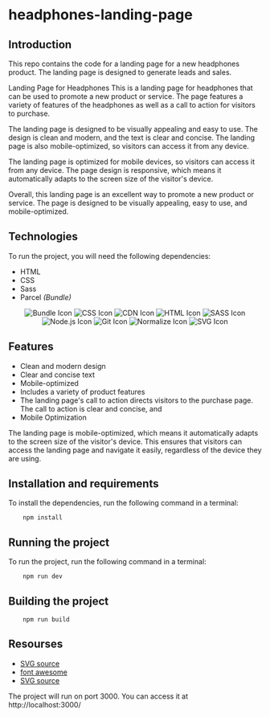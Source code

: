 # headphones-landing-page
 ## Introduction

This repo contains the code for a landing page for a new headphones product. The landing page is designed to generate leads and sales.


Landing Page for Headphones
This is a landing page for headphones that can be used to promote a new product or service. The page features a variety of features of the headphones as well as a call to action for visitors to purchase.

The landing page is designed to be visually appealing and easy to use. The design is clean and modern, and the text is clear and concise. The landing page is also mobile-optimized, so visitors can access it from any device.

The landing page is optimized for mobile devices, so visitors can access it from any device. The page design is responsive, which means it automatically adapts to the screen size of the visitor's device.

Overall, this landing page is an excellent way to promote a new product or service. The page is designed to be visually appealing, easy to use, and mobile-optimized.


## Technologies

To run the project, you will need the following dependencies:

* HTML
* CSS
* Sass
* Parcel *(Bundle)*

<!-- JavaScript Icon -->
<p align="center">
   <img src="https://img.shields.io/badge/-Bundle-4E5A65?style=for-the-badge&logo=webpack&logoColor=white" alt="Bundle Icon" />
  <img src="https://img.shields.io/badge/-CSS-1572B6?style=for-the-badge&logo=css3&logoColor=white" alt="CSS Icon" />
   <img src="https://img.shields.io/badge/CDN-brightgreen?style=for-the-badge" alt="CDN Icon" />
  <img src="https://img.shields.io/badge/-HTML-E34F26?style=for-the-badge&logo=html5&logoColor=white" alt="HTML Icon" />
  <img src="https://img.shields.io/badge/-SASS-CC6699?style=for-the-badge&logo=sass&logoColor=white" alt="SASS Icon" />
  <img src="https://img.shields.io/badge/-Node.js-339933?style=for-the-badge&logo=node.js&logoColor=white" alt="Node.js Icon" />
  <img src="https://img.shields.io/badge/-Git-F05032?style=for-the-badge&logo=git&logoColor=white" alt="Git Icon" />
  <img src="https://img.shields.io/badge/-Normalize-1572B6?style=for-the-badge&logo=css3&logoColor=white" alt="Normalize Icon" />
   <img src="https://img.shields.io/badge/-SVG-FFB13B?style=for-the-badge&logo=svg&logoColor=white" alt="SVG Icon" />
</p>

## Features
* Clean and modern design
* Clear and concise text
* Mobile-optimized
* Includes a variety of product features
* The landing page's call to action directs visitors to the purchase page. The call to action is clear and concise, and 
* Mobile Optimization


The landing page is mobile-optimized, which means it automatically adapts to the screen size of the visitor's device. This ensures that visitors can access the landing page and navigate it easily, regardless of the device they are using.





## Installation and requirements

To install the dependencies, run the following command in a terminal:


```node
    npm install
```

## Running the project

To run the project, run the following command in a terminal:

```
    npm run dev
```
## Building the project
```npm
    npm run build
```


## Resourses

* [SVG source ](https://undraw.co/)
* [font awesome ](https://fontawesome.com/)
* [SVG source ](https://www.manypixels.co/gallery)

The project will run on port 3000. You can access it at http://localhost:3000/

